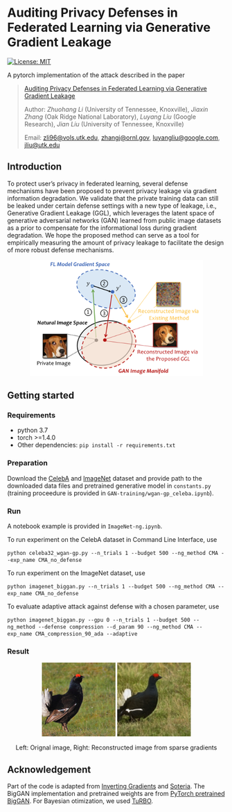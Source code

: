 # Auditing Privacy Defenses in Federated Learning via Generative Gradient Leakage

[![License: MIT](https://img.shields.io/badge/License-MIT-green.svg)](https://opensource.org/licenses/MIT)

A pytorch implementation of the attack described in the paper
> [Auditing Privacy Defenses in Federated Learning via Generative Gradient Leakage](https://arxiv.org/pdf/2203.15696.pdf) 
>      
> Author: *Zhuohang Li* (University of Tennessee, Knoxville), *Jiaxin Zhang* (Oak Ridge National Laboratory), *Luyang Liu* (Google Research), *Jian Liu* (University of Tennessee, Knoxville) 
> 
> Email: zli96@vols.utk.edu, zhangj@ornl.gov, luyangliu@google.com, jliu@utk.edu

## Introduction

To protect user’s privacy in federated learning, several defense mechanisms have been proposed to prevent privacy leakage via gradient information degradation. We validate that the private training data can still be leaked under certain defense settings with a new type of leakage, i.e., Generative Gradient Leakage (GGL), which leverages the latent space of generative adversarial networks (GAN) learned from public image datasets as a prior to compensate for the informational loss during gradient degradation. We hope the proposed method can serve as a tool for empirically measuring the amount of privacy leakage to facilitate the design of more robust defense mechanisms.

<p align="center">
<img src="img/illu.png" alt="overview" width="400">
</p>


## Getting started

### Requirements
* python 3.7
* torch >=1.4.0
* Other dependencies: `pip install -r requirements.txt`


### Preparation
Download the [CelebA](https://mmlab.ie.cuhk.edu.hk/projects/CelebA.html) and [ImageNet](https://www.image-net.org/) dataset and provide path to the downloaded data files and pretrained generative model in `constants.py` (training proceedure is provided in `GAN-training/wgan-gp_celeba.ipynb`).

### Run
A notebook example is provided in `ImageNet-ng.ipynb`.

To run experiment on the CelebA dataset in Command Line Interface, use
```
python celeba32_wgan-gp.py --n_trials 1 --budget 500 --ng_method CMA --exp_name CMA_no_defense
```

To run experiment on the ImageNet dataset, use
```
python imagenet_biggan.py --n_trials 1 --budget 500 --ng_method CMA --exp_name CMA_no_defense
```

To evaluate adaptive attack against defense with a chosen parameter, use
```
python imagenet_biggan.py --gpu 0 --n_trials 1 --budget 500 --ng_method --defense compression --d_param 90 --ng_method CMA --exp_name CMA_compression_90_ada --adaptive
```

### Result

<p align="center">
<img src="img/orig.png" alt="orig_img" width="170">
<img src="img/recon.png" alt="recon_img" width="170">
</p>
<p align = "center">
Left: Orignal image, Right: Reconstructed image from sparse gradients
</p>


## Acknowledgement

Part of the code is adapted from [Inverting Gradients](https://github.com/JonasGeiping/invertinggradients) and [Soteria](https://github.com/jeremy313/Soteria). The BigGAN implementation and pretrained weights are from [PyTorch pretrained BigGAN](https://github.com/huggingface/pytorch-pretrained-BigGAN). For Bayesian otimization, we used [TuRBO](https://github.com/uber-research/TuRBO).
